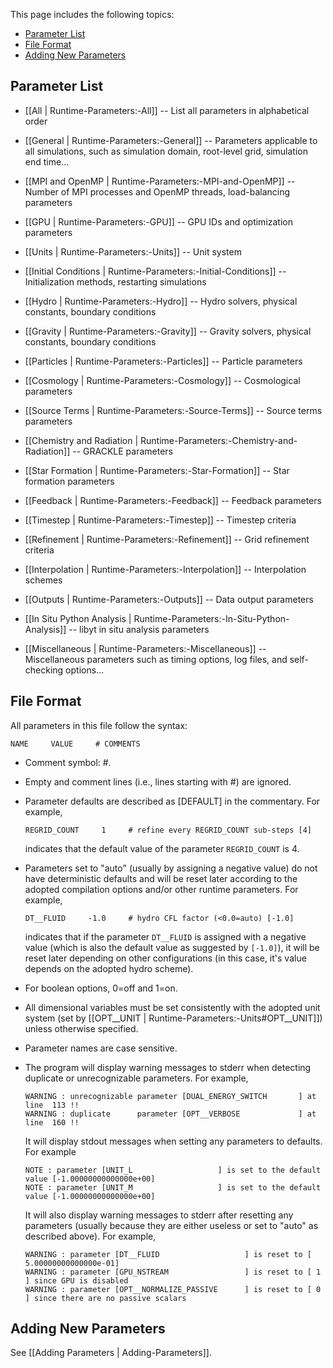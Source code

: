This page includes the following topics:
* [Parameter List](#parameter-list)
* [File Format](#file-format)
* [Adding New Parameters](#adding-new-parameters)


## Parameter List
* [[All | Runtime-Parameters:-All]]
-- List all parameters in alphabetical order

* [[General | Runtime-Parameters:-General]]
-- Parameters applicable to all simulations, such as simulation domain, root-level grid, simulation end time...

* [[MPI and OpenMP | Runtime-Parameters:-MPI-and-OpenMP]]
-- Number of MPI processes and OpenMP threads, load-balancing parameters

* [[GPU | Runtime-Parameters:-GPU]]
-- GPU IDs and optimization parameters

* [[Units | Runtime-Parameters:-Units]]
-- Unit system

* [[Initial Conditions | Runtime-Parameters:-Initial-Conditions]]
-- Initialization methods, restarting simulations

* [[Hydro | Runtime-Parameters:-Hydro]]
-- Hydro solvers, physical constants, boundary conditions

* [[Gravity | Runtime-Parameters:-Gravity]]
-- Gravity solvers, physical constants, boundary conditions

* [[Particles | Runtime-Parameters:-Particles]]
-- Particle parameters

* [[Cosmology | Runtime-Parameters:-Cosmology]]
-- Cosmological parameters

* [[Source Terms | Runtime-Parameters:-Source-Terms]]
-- Source terms parameters

* [[Chemistry and Radiation | Runtime-Parameters:-Chemistry-and-Radiation]]
-- GRACKLE parameters

* [[Star Formation | Runtime-Parameters:-Star-Formation]]
-- Star formation parameters

* [[Feedback | Runtime-Parameters:-Feedback]]
-- Feedback parameters

* [[Timestep | Runtime-Parameters:-Timestep]]
-- Timestep criteria

* [[Refinement | Runtime-Parameters:-Refinement]]
-- Grid refinement criteria

* [[Interpolation | Runtime-Parameters:-Interpolation]]
-- Interpolation schemes

* [[Outputs | Runtime-Parameters:-Outputs]]
-- Data output parameters

* [[In Situ Python Analysis | Runtime-Parameters:-In-Situ-Python-Analysis]]
-- libyt in situ analysis parameters

* [[Miscellaneous | Runtime-Parameters:-Miscellaneous]]
-- Miscellaneous parameters such as timing options, log files, and self-checking options...


## File Format
All parameters in this file follow the syntax:

```
NAME     VALUE     # COMMENTS
```

* Comment symbol: #.

* Empty and comment lines (i.e., lines starting with #) are ignored.

* Parameter defaults are described as [DEFAULT] in the commentary.
For example,

    ```
    REGRID_COUNT     1     # refine every REGRID_COUNT sub-steps [4]
    ```

    indicates that the default value of the parameter `REGRID_COUNT` is 4.

* Parameters set to "auto" (usually by assigning a negative value) do
not have deterministic defaults and will be reset later according to
the adopted compilation options and/or other runtime parameters. For
example,

    ```
    DT__FLUID     -1.0     # hydro CFL factor (<0.0=auto) [-1.0]
    ```

    indicates that if the parameter `DT__FLUID` is assigned with a
negative value (which is also the default value as suggested by `[-1.0]`),
it will be reset later depending on other configurations
(in this case, it's value depends on the adopted hydro scheme).

* For boolean options, 0=off and 1=on.

* All dimensional variables must be set consistently with the adopted unit
system (set by [[OPT__UNIT | Runtime-Parameters:-Units#OPT__UNIT]]) unless otherwise specified.

* Parameter names are case sensitive.

* The program will display warning messages to stderr when detecting
duplicate or unrecognizable parameters. For example,

    ```
    WARNING : unrecognizable parameter [DUAL_ENERGY_SWITCH       ] at line  113 !!
    WARNING : duplicate      parameter [OPT__VERBOSE             ] at line  160 !!
    ```

    It will display stdout messages when setting any parameters
to defaults. For example

    ```
    NOTE : parameter [UNIT_L                   ] is set to the default value [-1.00000000000000e+00]
    NOTE : parameter [UNIT_M                   ] is set to the default value [-1.00000000000000e+00]
    ```

    It will also display warning messages to stderr after resetting
any parameters (usually because they are either useless or set to
"auto" as described above). For example,

    ```
    WARNING : parameter [DT__FLUID                   ] is reset to [ 5.00000000000000e-01]
    WARNING : parameter [GPU_NSTREAM                 ] is reset to [ 1                   ] since GPU is disabled
    WARNING : parameter [OPT__NORMALIZE_PASSIVE      ] is reset to [ 0                   ] since there are no passive scalars
    ```


## Adding New Parameters

See [[Adding Parameters | Adding-Parameters]].
